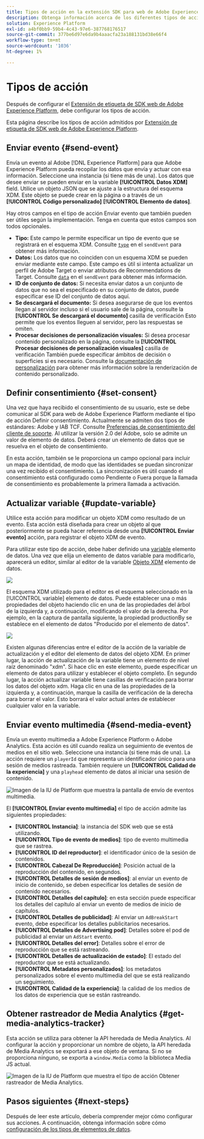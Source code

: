 ```yaml
---
title: Tipos de acción en la extensión SDK para web de Adobe Experience Platform
description: Obtenga información acerca de los diferentes tipos de acción que proporciona la extensión de etiqueta SDK web de Adobe Experience Platform.
solution: Experience Platform
exl-id: a4bf0bb9-59b4-4c43-97e6-387768176517
source-git-commit: 377be6d97e6da9b4aaacfa23a188131bd38e66f4
workflow-type: tm+mt
source-wordcount: '1036'
ht-degree: 1%

---
```



# Tipos de acción

Después de configurar el [Extensión de etiqueta de SDK web de Adobe Experience Platform](web-sdk-extension-configuration.md), debe configurar los tipos de acción.

Esta página describe los tipos de acción admitidos por [Extensión de etiqueta de SDK web de Adobe Experience Platform](web-sdk-extension-configuration.md).

## Enviar evento {#send-event}

Envía un evento al Adobe [!DNL Experience Platform] para que Adobe Experience Platform pueda recopilar los datos que envía y actuar con esa información. Seleccione una instancia (si tiene más de una). Los datos que desee enviar se pueden enviar en la variable **[!UICONTROL Datos XDM]** field. Utilice un objeto JSON que se ajuste a la estructura del esquema XDM. Este objeto se puede crear en la página o a través de un **[!UICONTROL Código personalizado]** **[!UICONTROL Elemento de datos]**.

Hay otros campos en el tipo de acción Enviar evento que también pueden ser útiles según la implementación. Tenga en cuenta que estos campos son todos opcionales.

- **Tipo:** Este campo le permite especificar un tipo de evento que se registrará en el esquema XDM. Consulte [`type`](/help/web-sdk/commands/sendevent/type.md) en el `sendEvent` para obtener más información.
- **Datos:** Los datos que no coinciden con un esquema XDM se pueden enviar mediante este campo. Este campo es útil si intenta actualizar un perfil de Adobe Target o enviar atributos de Recommendations de Target. Consulte [`data`](/help/web-sdk/commands/sendevent/data.md) en el `sendEvent` para obtener más información.<!--- **Merge ID:** If you would like to specify a merge ID for your event, you can do so in this field. Please note that the solutions downstream are not able to merge your event data at this time. -->
- **ID de conjunto de datos:** Si necesita enviar datos a un conjunto de datos que no sea el especificado en su conjunto de datos, puede especificar ese ID del conjunto de datos aquí.
- **Se descargará el documento:** Si desea asegurarse de que los eventos llegan al servidor incluso si el usuario sale de la página, consulte la **[!UICONTROL Se descargará el documento]** casilla de verificación Esto permite que los eventos lleguen al servidor, pero las respuestas se omiten.
- **Procesar decisiones de personalización visuales:** Si desea procesar contenido personalizado en la página, consulte la **[!UICONTROL Procesar decisiones de personalización visuales]** casilla de verificación También puede especificar ámbitos de decisión o superficies si es necesario. Consulte la [documentación de personalización](/help/web-sdk/personalization/rendering-personalization-content.md#automatically-rendering-content) para obtener más información sobre la renderización de contenido personalizado.

## Definir consentimiento {#set-consent}

Una vez que haya recibido el consentimiento de su usuario, este se debe comunicar al SDK para web de Adobe Experience Platform mediante el tipo de acción Definir consentimiento. Actualmente se admiten dos tipos de estándares: Adobe y IAB TCF. Consulte [Preferencias de consentimiento del cliente de soporte](/help/web-sdk/consent/supporting-consent.md). Al utilizar la versión 2.0 del Adobe, solo se admite un valor de elemento de datos. Deberá crear un elemento de datos que se resuelva en el objeto de consentimiento.

En esta acción, también se le proporciona un campo opcional para incluir un mapa de identidad, de modo que las identidades se puedan sincronizar una vez recibido el consentimiento. La sincronización es útil cuando el consentimiento está configurado como Pendiente o Fuera porque la llamada de consentimiento es probablemente la primera llamada a activación.

## Actualizar variable {#update-variable}

Utilice esta acción para modificar un objeto XDM como resultado de un evento. Esta acción está diseñada para crear un objeto al que posteriormente se pueda hacer referencia desde una **[!UICONTROL Enviar evento]** acción, para registrar el objeto XDM de evento.

Para utilizar este tipo de acción, debe haber definido una [variable](data-element-types.md#variable) elemento de datos. Una vez que elija un elemento de datos variable para modificarlo, aparecerá un editor, similar al editor de la variable [Objeto XDM](data-element-types.md#xdm-object) elemento de datos.

![](assets/update-variable.png)

El esquema XDM utilizado para el editor es el esquema seleccionado en la [!UICONTROL variable] elemento de datos. Puede establecer una o más propiedades del objeto haciendo clic en una de las propiedades del árbol de la izquierda y, a continuación, modificando el valor de la derecha. Por ejemplo, en la captura de pantalla siguiente, la propiedad productionBy se establece en el elemento de datos &quot;Producido por el elemento de datos&quot;.

![](assets/update-variable-set-property.png)

Existen algunas diferencias entre el editor de la acción de la variable de actualización y el editor del elemento de datos del objeto XDM. En primer lugar, la acción de actualización de la variable tiene un elemento de nivel raíz denominado &quot;xdm&quot;. Si hace clic en este elemento, puede especificar un elemento de datos para utilizar y establecer el objeto completo. En segundo lugar, la acción actualizar variable tiene casillas de verificación para borrar los datos del objeto xdm. Haga clic en una de las propiedades de la izquierda y, a continuación, marque la casilla de verificación de la derecha para borrar el valor. Esto borrará el valor actual antes de establecer cualquier valor en la variable.

## Enviar evento multimedia {#send-media-event}

Envía un evento multimedia a Adobe Experience Platform o Adobe Analytics. Esta acción es útil cuando realiza un seguimiento de eventos de medios en el sitio web. Seleccione una instancia (si tiene más de una). La acción requiere un `playerId` que representa un identificador único para una sesión de medios rastreada. También requiere un **[!UICONTROL Calidad de la experiencia]** y una `playhead` elemento de datos al iniciar una sesión de contenido.

![Imagen de la IU de Platform que muestra la pantalla de envío de eventos multimedia.](assets/send-media-event.png)

El **[!UICONTROL Enviar evento multimedia]** el tipo de acción admite las siguientes propiedades:

- **[!UICONTROL Instancia]**: la instancia del SDK web que se está utilizando.
- **[!UICONTROL Tipo de evento de medios]**: tipo de evento multimedia que se rastrea.
- **[!UICONTROL ID del reproductor]**: el identificador único de la sesión de contenidos.
- **[!UICONTROL Cabezal De Reproducción]**: Posición actual de la reproducción del contenido, en segundos.
- **[!UICONTROL Detalles de sesión de medios]**: al enviar un evento de inicio de contenido, se deben especificar los detalles de sesión de contenido necesarios.
- **[!UICONTROL Detalles del capítulo]**: en esta sección puede especificar los detalles del capítulo al enviar un evento de medios de inicio de capítulos.
- **[!UICONTROL Detalles de publicidad]**: Al enviar un `AdBreakStart` evento, debe especificar los detalles publicitarios necesarios.
- **[!UICONTROL Detalles de Advertising pod]**: Detalles sobre el pod de publicidad al enviar un `AdStart` evento.
- **[!UICONTROL Detalles del error]**: Detalles sobre el error de reproducción que se está rastreando.
- **[!UICONTROL Detalles de actualización de estado]**: El estado del reproductor que se está actualizando.
- **[!UICONTROL Metadatos personalizados]**: los metadatos personalizados sobre el evento multimedia del que se está realizando un seguimiento.
- **[!UICONTROL Calidad de la experiencia]**: la calidad de los medios de los datos de experiencia que se están rastreando.

## Obtener rastreador de Media Analytics {#get-media-analytics-tracker}

Esta acción se utiliza para obtener la API heredada de Media Analytics. Al configurar la acción y proporcionar un nombre de objeto, la API heredada de Media Analytics se exportará a ese objeto de ventana. Si no se proporciona ninguno, se exporta a `window.Media` como la biblioteca Media JS actual.

![Imagen de la IU de Platform que muestra el tipo de acción Obtener rastreador de Media Analytics.](assets/get-media-analytics-tracker.png)

## Pasos siguientes {#next-steps}

Después de leer este artículo, debería comprender mejor cómo configurar sus acciones. A continuación, obtenga información sobre cómo [configuración de los tipos de elementos de datos](data-element-types.md).
